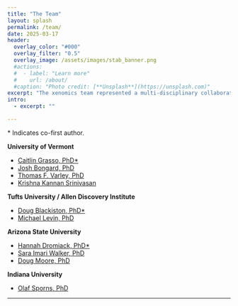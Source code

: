 ```yaml
---
title: "The Team"
layout: splash
permalink: /team/
date: 2025-03-17
header:
  overlay_color: "#000"
  overlay_filter: "0.5"
  overlay_image: /assets/images/stab_banner.png
  #actions:
  #  - label: "Learn more"
  #    url: /about/
  #caption: "Photo credit: [**Unsplash**](https://unsplash.com)"
excerpt: "The xenomics team represented a multi-disciplinary collaboration spanning three Universities over half a decade."
intro:
  - excerpt: ""

---
```


\* Indicates co-first author.

**University of Vermont**

* [Caitlin Grasso, PhD*](https://scholar.google.com/citations?user=7t4tDLkAAAAJ&hl=en)
* [Josh Bongard, PhD](https://jbongard.github.io/)
* [Thomas F. Varley, PhD](https://thosvarley.github.io/)
* [Krishna Kannan Srinivasan](https://scholar.google.com/citations?user=7JYQI7MAAAAJ&hl=en)

**Tufts University / Allen Discovery Institute**

* [Doug Blackiston, PhD*](https://www.douglasblackiston.com/)
* [Michael Levin, PhD](https://drmichaellevin.org/)

**Arizona State University**

* [Hannah Dromiack, PhD*](https://search.asu.edu/profile/2518082)
* [Sara Imari Walker, PhD](https://emergence.asu.edu/)
* [Doug Moore, PhD](https://scholar.google.com/citations?user=2MUS27QAAAAJ&hl=en) 

**Indiana University**

* [Olaf Sporns, PhD](https://psych.indiana.edu/directory/faculty/sporns-olaf.html)

---
